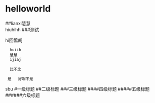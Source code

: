 # helloworld
##lianxi慧慧                
hiuhihh
###测试


  hi回鹘胡  
      
      huiih
      慧慧
      ijiaj
      
      比不比
		
	 是   好啊不是
   sbu
 #一级标题
##二级标题
###三级标题
####四级标题
#####五级标题
######六级标题
